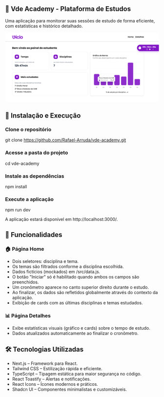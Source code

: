## 📘 Vde Academy - Plataforma de Estudos

Uma aplicação para monitorar suas sessões de estudo de forma eficiente, com estatísticas e histórico detalhado.

![Painel do Estudante](./public/imgs/dashboard-screenshot.png)

## 🚀 Instalação e Execução

### Clone o repositório
git clone https://github.com/Rafael-Arruda/vde-academy.git 

### Acesse a pasta do projeto
cd vde-academy 

### Instale as dependências
npm install  

### Execute a aplicação
npm run dev 

A aplicação estará disponível em http://localhost:3000/.

## 📌 Funcionalidades

### 🏠 Página Home
- Dois seletores: disciplina e tema.
- Os temas são filtrados conforme a disciplina escolhida.
- Dados fictícios (mockados) em /src/data.js.
- O botão "Iniciar" só é habilitado quando ambos os campos são preenchidos.
- Um cronômetro aparece no canto superior direito durante o estudo.
- Ao finalizar, os dados são refletidos globalmente através do contexto da aplicação.
- Exibição de cards com as últimas disciplinas e temas estudados.

### 📊 Página Detalhes
- Exibe estatísticas visuais (gráfico e cards) sobre o tempo de estudo.
- Dados atualizados automaticamente ao finalizar o cronômetro.

## 🛠️ Tecnologias Utilizadas
- Next.js – Framework para React.
- Tailwind CSS – Estilização rápida e eficiente.
- TypeScript – Tipagem estática para maior segurança no código.
- React Toastify – Alertas e notificações.
- React Icons – Ícones modernos e práticos.
- Shadcn UI – Componentes minimalistas e customizáveis.
